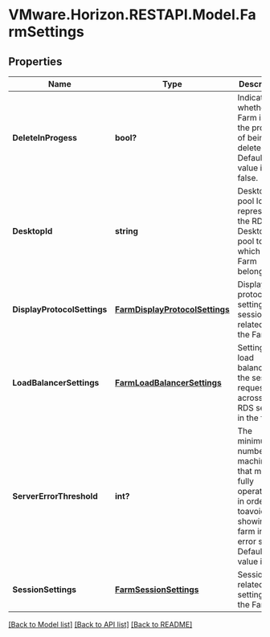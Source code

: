 # VMware.Horizon.RESTAPI.Model.FarmSettings
## Properties

Name | Type | Description | Notes
------------ | ------------- | ------------- | -------------
**DeleteInProgess** | **bool?** | Indicates whether the Farm is in the process of being deleted. Default value is false. | 
**DesktopId** | **string** | Desktop pool Id representing the RDS Desktop pool to which this Farm belongs. | [optional] 
**DisplayProtocolSettings** | [**FarmDisplayProtocolSettings**](FarmDisplayProtocolSettings.md) | Display protocol settings for session related to the Farm. | [optional] 
**LoadBalancerSettings** | [**FarmLoadBalancerSettings**](FarmLoadBalancerSettings.md) | Settings for load balancing the session requests across the RDS servers in the farm. | [optional] 
**ServerErrorThreshold** | **int?** | The minimum number of machines that must be fully operational in order toavoid showing the farm in an error state. Default value is 0. | [optional] 
**SessionSettings** | [**FarmSessionSettings**](FarmSessionSettings.md) | Session related settings for the Farm. | [optional] 

[[Back to Model list]](../README.md#documentation-for-models) [[Back to API list]](../README.md#documentation-for-api-endpoints) [[Back to README]](../README.md)


